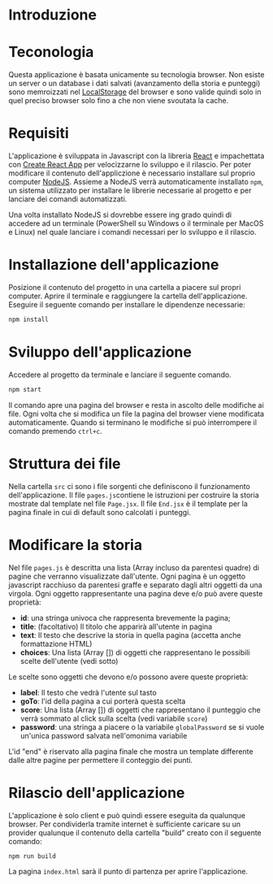 # Introduzione

# Teconologia

Questa applicazione è basata unicamente su tecnologia browser. Non esiste un server o un database i dati salvati (avanzamento della storia e punteggi) sono memroizzati nel [LocalStorage](https://developer.mozilla.org/it/docs/Web/API/Window/localStorage) del browser e sono valide quindi solo in quel preciso browser solo fino a che non viene svoutata la cache.

# Requisiti

L'applicazione è sviluppata in Javascript con la libreria [React](https://it.reactjs.org/) e impachettata con [Create React App](https://create-react-app.dev/docs/getting-started) per velocizzarne lo sviluppo e il rilascio.
Per poter modificare il contenuto dell'appliczione è necessario installare sul proprio computer [NodeJS](https://nodejs.org/it/).
Assieme a NodeJS verrà automaticamente installato `npm`, un sistema utilizzato per installare le librerie necessarie al progetto e per lanciare dei comandi automatizzati.

Una volta installato NodeJS si dovrebbe essere ing grado quindi di accedere ad un terminale (PowerShell su Windows o il terminale per MacOS e Linux) nel quale lanciare i comandi necessari per lo sviluppo e il rilascio.

# Installazione dell'applicazione

Posizione il contenuto del progetto in una cartella a piacere sul propri computer.
Aprire il terminale e raggiungere la cartella dell'applicazione.
Eseguire il seguente comando per installare le dipendenze necessarie:

```bash
npm install
```

# Sviluppo dell'applicazione

Accedere al progetto da terminale e lanciare il seguente comando.

```bash
npm start
```

Il comando apre una pagina del browser e resta in ascolto delle modifiche ai file. Ogni volta che si modifica un file la pagina del browser viene modificata automaticamente.
Quando si terminano le modifiche si può interrompere il comando premendo `ctrl+c`.

# Struttura dei file

Nella cartella `src` ci sono i file sorgenti che definiscono il funzionamento dell'applicazione.
Il file `pages.js`contiene le istruzioni per costruire la storia mostrate dal template nel file `Page.jsx`.
Il file `End.jsx` è il template per la pagina finale in cui di default sono calcolati i punteggi.

# Modificare la storia

Nel file `pages.js` è descritta una lista (Array incluso da parentesi quadre) di pagine che verranno visualizzate dall'utente. Ogni pagina è un oggetto javascript racchiuso da parentesi graffe e separato dagli altri oggetti da una virgola.
Ogni oggetto rappresentante una pagina deve e/o può avere queste proprietà:

-  **id**: una stringa univoca che rappresenta brevemente la pagina;
-  **title**: (facoltativo) Il titolo che apparirà all'utente in pagina
-  **text**: Il testo che descrive la storia in quella pagina (accetta anche formattazione HTML)
-  **choices**: Una lista (Array []) di oggetti che rappresentano le possibili scelte dell'utente (vedi sotto)

Le scelte sono oggetti che devono e/o possono avere queste proprietà:

-  **label**: Il testo che vedrà l'utente sul tasto
-  **goTo**: l'id della pagina a cui porterà questa scelta
-  **score**: Una lista (Array []) di oggetti che rappresentano il punteggio che verrà sommato al click sulla scelta (vedi variabile `score`)
-  **password**: una stringa a piacere o la variabile `globalPassword` se si vuole un'unica password salvata nell'omonima variabile

L'id "end" è riservato alla pagina finale che mostra un template differente dalle altre pagine per permettere il conteggio dei punti.

# Rilascio dell'applicazione

L'applicazione è solo client e può quindi essere eseguita da qualunque browser. Per condividerla tramite internet è sufficiente caricare su un provider qualunque il contenuto della cartella "build" creato con il seguente comando:

```bash
npm run build
```

La pagina `index.html` sarà il punto di partenza per aprire l'applicazione.
